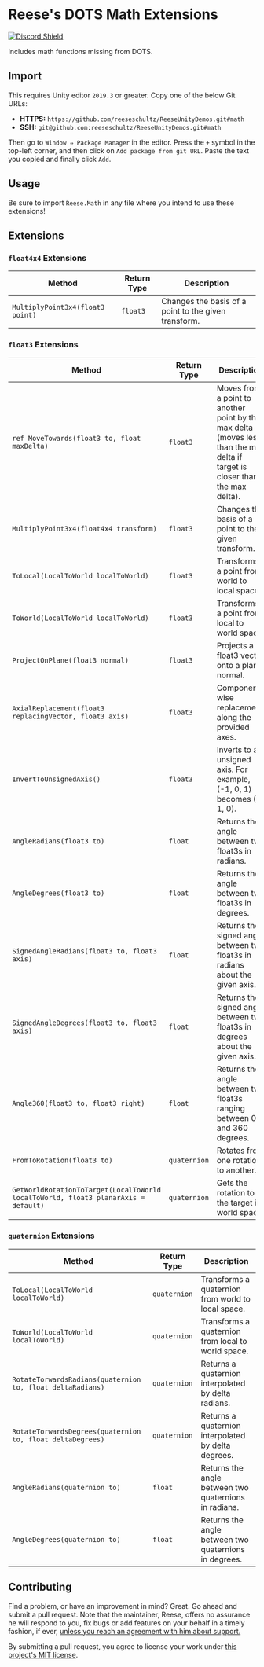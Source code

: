 # Reese's DOTS Math Extensions

[![Discord Shield](https://discordapp.com/api/guilds/732665868521177117/widget.png?style=shield)](https://discord.gg/CZ85mguYjK)

Includes math functions missing from DOTS.

## Import

This requires Unity editor `2019.3` or greater. Copy one of the below Git URLs:

* **HTTPS:** `https://github.com/reeseschultz/ReeseUnityDemos.git#math`
* **SSH:** `git@github.com:reeseschultz/ReeseUnityDemos.git#math`

Then go to `Window ⇒ Package Manager` in the editor. Press the `+` symbol in the top-left corner, and then click on `Add package from git URL`. Paste the text you copied and finally click `Add`.

## Usage

Be sure to import `Reese.Math` in any file where you intend to use these extensions!

## Extensions

### `float4x4` Extensions

| Method                                                                                         | Return Type                                            | Description                                                                                                                  |
|------------------------------------------------------------------------------------------------|--------------------------------------------------------|------------------------------------------------------------------------------------------------------------------------------|
| `MultiplyPoint3x4(float3 point)`                                                               | `float3`                                               | Changes the basis of a point to the given transform.                                                                         |

### `float3` Extensions

| Method                                                                                         | Return Type                                            | Description                                                                                                                  |
|------------------------------------------------------------------------------------------------|--------------------------------------------------------|------------------------------------------------------------------------------------------------------------------------------|
| `ref MoveTowards(float3 to, float maxDelta)`                                                   | `float3`                                               | Moves from a point to another point by the max delta (moves less than the max delta if target is closer than the max delta). |
| `MultiplyPoint3x4(float4x4 transform)`                                                         | `float3`                                               | Changes the basis of a point to the given transform.                                                                         |
| `ToLocal(LocalToWorld localToWorld)`                                                           | `float3`                                               | Transforms a point from world to local space.                                                                                |
| `ToWorld(LocalToWorld localToWorld)`                                                           | `float3`                                               | Transforms a point from local to world space.                                                                                |
| `ProjectOnPlane(float3 normal)`                                                                | `float3`                                               | Projects a float3 vector onto a planar normal.                                                                               |
| `AxialReplacement(float3 replacingVector, float3 axis)`                                        | `float3`                                               | Component-wise replacement along the provided axes.                                                                          |
| `InvertToUnsignedAxis()`                                                                       | `float3`                                               | Inverts to an unsigned axis. For example, (-1, 0, 1) becomes (0, 1, 0).                                                      |
| `AngleRadians(float3 to)`                                                                      | `float`                                                | Returns the angle between two float3s in radians.                                                                            |
| `AngleDegrees(float3 to)`                                                                      | `float`                                                | Returns the angle between two float3s in degrees.                                                                            |
| `SignedAngleRadians(float3 to, float3 axis)`                                                   | `float`                                                | Returns the signed angle between two float3s in radians about the given axis.                                                |
| `SignedAngleDegrees(float3 to, float3 axis)`                                                   | `float`                                                | Returns the signed angle between two float3s in degrees about the given axis.                                                |
| `Angle360(float3 to, float3 right)`                                                            | `float`                                                | Returns the angle between two float3s ranging between 0 and 360 degrees.                                                     |
| `FromToRotation(float3 to)`                                                                    | `quaternion`                                           | Rotates from one rotation to another.                                                                                        |
| `GetWorldRotationToTarget(LocalToWorld localToWorld, float3 planarAxis = default)`             | `quaternion`                                           | Gets the rotation to the target in world space.                                                                              |

### `quaternion` Extensions

| Method                                                                                         | Return Type                                            | Description                                                                                                                  |
|------------------------------------------------------------------------------------------------|--------------------------------------------------------|------------------------------------------------------------------------------------------------------------------------------|
| `ToLocal(LocalToWorld localToWorld)`                                                           | `quaternion`                                           | Transforms a quaternion from world to local space.                                                                           |
| `ToWorld(LocalToWorld localToWorld)`                                                           | `quaternion`                                           | Transforms a quaternion from local to world space.                                                                           |
| `RotateTorwardsRadians(quaternion to, float deltaRadians)`                                     | `quaternion`                                           | Returns a quaternion interpolated by delta radians.                                                                          |
| `RotateTorwardsDegrees(quaternion to, float deltaDegrees)`                                     | `quaternion`                                           | Returns a quaternion interpolated by delta degrees.                                                                          |
| `AngleRadians(quaternion to)`                                                                  | `float`                                                | Returns the angle between two quaternions in radians.                                                                        |
| `AngleDegrees(quaternion to)`                                                                  | `float`                                                | Returns the angle between two quaternions in degrees.                                                                        |

## Contributing

Find a problem, or have an improvement in mind? Great. Go ahead and submit a pull request. Note that the maintainer, Reese, offers no assurance he will respond to you, fix bugs or add features on your behalf in a timely fashion, if ever, [unless you reach an agreement with him about support.](https://reese.codes)

By submitting a pull request, you agree to license your work under [this project's MIT license](https://github.com/reeseschultz/ReeseUnityDemos/blob/master/LICENSE).
